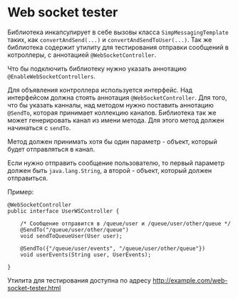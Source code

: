 # Web socket tester
Библиотека инкапсулирует в себе вызовы класса ```SimpMessagingTemplate``` таких, как ```convertAndSend(...)``` и ```convertAndSendToUser(...)```. Так же библиотека содержит утилиту для тестирования отправки сообщений в котроллеры, с аннотацией ```@WebSocketController```.

Что бы подключить библиотеку нужно указать аннотацию ```@EnableWebSocketControllers```.

Для объявления контроллера используется интерфейс. Над интерфейсом должна стоять аннотация ```@WebSocketController```. Для того, что бы указать канналы, над методом нужно поставить аннотацию ```@SendTo```, которая принимает коллекцию каналов. Библиотека так же может генерировать канал из имени метода. Для этого метод должен начинаться с ```sendTo```.

Метод должен принимать хотя бы один параметр - объект, который будет отправляться в канал.

Если нужно отправить сообщение пользователю, то первый параметр должен быть ```java.lang.String```, а второй - объект, который должен отправиться.

Пример:
```
@WebSocketController
public interface UserWSController {

    /* Сообщение отправится в /queue/user и /queue/user/other/queue */
    @SendTo("/queue/user/other/queue")
    void sendToQueueUser(User user); 
        
    @SendTo({"/queue/user/events", "/queue/user/other/queue"})
    void userEvents(String user, UserEvents);

}
```

Утилита для тестирования доступна по адресу http://example.com/web-socket-tester.html
